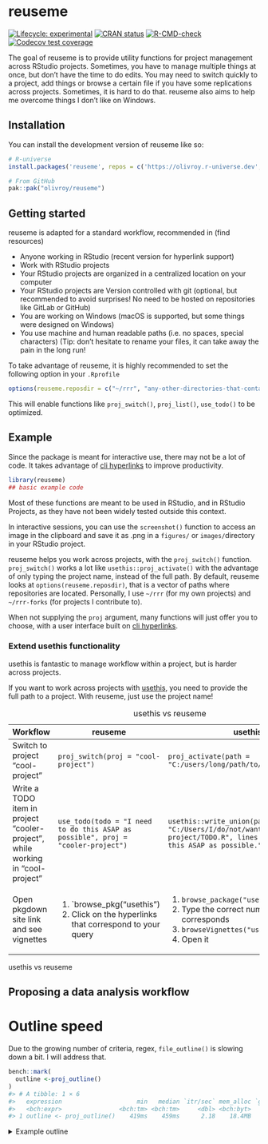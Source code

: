 
<!-- README.md is generated from README.Rmd. Please edit that file -->

# reuseme

<!-- badges: start -->

[![Lifecycle:
experimental](https://img.shields.io/badge/lifecycle-experimental-orange.svg)](https://lifecycle.r-lib.org/articles/stages.html#experimental)
[![CRAN
status](https://www.r-pkg.org/badges/version/reuseme)](https://CRAN.R-project.org/package=reuseme)
[![R-CMD-check](https://github.com/olivroy/reuseme/actions/workflows/R-CMD-check.yaml/badge.svg)](https://github.com/olivroy/reuseme/actions/workflows/R-CMD-check.yaml)
[![Codecov test
coverage](https://codecov.io/gh/olivroy/reuseme/branch/main/graph/badge.svg)](https://app.codecov.io/gh/olivroy/reuseme?branch=main)

<!-- badges: end -->

The goal of reuseme is to provide utility functions for project
management across RStudio projects. Sometimes, you have to manage
multiple things at once, but don’t have the time to do edits. You may
need to switch quickly to a project, add things or browse a certain file
if you have some replications across projects. Sometimes, it is hard to
do that. reuseme also aims to help me overcome things I don’t like on
Windows.

## Installation

You can install the development version of reuseme like so:

``` r
# R-universe
install.packages('reuseme', repos = c('https://olivroy.r-universe.dev', 'https://cloud.r-project.org'))

# From GitHub
pak::pak("olivroy/reuseme")
```

## Getting started

reuseme is adapted for a standard workflow, recommended in (find
resources)

- Anyone working in RStudio (recent version for hyperlink support)
- Work with RStudio projects
- Your RStudio projects are organized in a centralized location on your
  computer
- Your RStudio projects are Version controlled with git (optional, but
  recommended to avoid surprises! No need to be hosted on repositories
  like GitLab or GitHub)
- You are working on Windows (macOS is supported, but some things were
  designed on Windows)
- You use machine and human readable paths (i.e. no spaces, special
  characters) (Tip: don’t hesitate to rename your files, it can take
  away the pain in the long run!

To take advantage of reuseme, it is highly recommended to set the
following option in your `.Rprofile`

``` r
options(reuseme.reposdir = c("~/rrr", "any-other-directories-that-contain-rstudio-projects"))
```

This will enable functions like `proj_switch()`, `proj_list()`,
`use_todo()` to be optimized.

## Example

Since the package is meant for interactive use, there may not be a lot
of code. It takes advantage of [cli
hyperlinks](https://cli.r-lib.org/reference/links.html) to improve
productivity.

``` r
library(reuseme)
## basic example code
```

Most of these functions are meant to be used in RStudio, and in RStudio
Projects, as they have not been widely tested outside this context.

In interactive sessions, you can use the `screenshot()` function to
access an image in the clipboard and save it as .png in a `figures/` or
`images/`directory in your RStudio project.

reuseme helps you work across projects, with the `proj_switch()`
function. `proj_switch()` works a lot like `usethis::proj_activate()`
with the advantage of only typing the project name, instead of the full
path. By default, reuseme looks at `options(reuseme.reposdir)`, that is
a vector of paths where repositories are located. Personally, I use
`~/rrr` (for my own projects) and `~/rrr-forks` (for projects I
contribute to).

When not supplying the `proj` argument, many functions will just offer
you to choose, with a user interface built on [cli
hyperlinks](https://cli.r-lib.org/reference/links.html).

### Extend usethis functionality

usethis is fantastic to manage workflow within a project, but is harder
across projects.

If you want to work across projects with [usethis](usethis.r-lib.org),
you need to provide the full path to a project. With reuseme, just use
the project name!

<table style="width:100%;">
<caption>usethis vs reuseme</caption>
<colgroup>
<col style="width: 27%" />
<col style="width: 27%" />
<col style="width: 45%" />
</colgroup>
<thead>
<tr class="header">
<th>Workflow</th>
<th>reuseme</th>
<th>usethis</th>
</tr>
</thead>
<tbody>
<tr class="odd">
<td>Switch to project “cool-project”</td>
<td><code>proj_switch(proj = "cool-project")</code></td>
<td><code>proj_activate(path = "C:/users/long/path/to/cool-project")</code></td>
</tr>
<tr class="even">
<td>Write a TODO item in project “cooler-project”, while working in
“cool-project”</td>
<td><code>use_todo(todo = "I need to do this ASAP as possible", proj = "cooler-project")</code></td>
<td><code>usethis::write_union(path = "C:/Users/I/do/not/want/to/type/cooler-project/TODO.R", lines = "I need to do this ASAP as possible.")</code></td>
</tr>
<tr class="odd">
<td>Open pkgdown site link and see vignettes</td>
<td><ol type="1">
<li>`browse_pkg(“usethis”)</li>
<li>Click on the hyperlinks that correspond to your query</li>
</ol></td>
<td><ol type="1">
<li><code>browse_package("usethis")</code></li>
<li>Type the correct number that corresponds</li>
<li><code>browseVignettes("usethis")</code></li>
<li>Open it</li>
</ol></td>
</tr>
</tbody>
</table>

usethis vs reuseme

## Proposing a data analysis workflow

<!--# Write about dplyr-plus functions! -->
<!--# Write about *_identity functions -->
<!--# Write about _named functions -->

# Outline speed

Due to the growing number of criteria, regex, `file_outline()` is
slowing down a bit. I will address that.

``` r
bench::mark(
  outline <-proj_outline()
)
#> # A tibble: 1 × 6
#>   expression                     min   median `itr/sec` mem_alloc `gc/sec`
#>   <bch:expr>                <bch:tm> <bch:tm>     <dbl> <bch:byt>    <dbl>
#> 1 outline <- proj_outline()    419ms    459ms      2.18    18.4MB     3.27
```

<details>
<summary>
Example outline
</summary>
<p>

``` r
outline
#> 
#> ── `inst/example-file/outline-script.R`  Example for `file_outline()`
#> `i` Load packages
#> `i` Wrangle + visualize data
#> `i` A great title
#> `i` TODO improve this Viz!- `Done✔?`
#> 
#> ── `R/browse-pkg.R`
#> `i` {package}
#> `i` Vignettes
#> 
#> ── `R/dplyr-plus.R`  dplyr extra
#> `i` in the presence of ties.
#> `i` Use with_ties = FALSE to return exactly n matches
#> `i` Use each = FALSE to have n divided in each place
#> `i` Using each = TRUE (to retun n = 2, for min, n = 2 for max)
#> `i` FIXME Doesn't work, problem with symbols here- `Done✔?`
#> `i` with dplyr::filter
#> `i` extract the skin_color for C-3PO
#> `i` will return a named vector of mpg (as mtcars has rownames.)
#> `i` Extract hair color for all people
#> `i` TODO use `check_length()` when implemented. r-lib/rlang#1618 (<https://github.com/r-lib/rlang/issues/1618>)- `Done✔?`
#> `i` summarise with total
#> `i` works with `.by`
#> `i` works with `group_by()`
#> `i` NA all 2s
#> `i` You can actually use dplyr::na_if() in this case
#> `i` NA all 1 and 2
#> 
#> ── `R/eda-identity.R`  dplyr/base identity helpers --------------------
#> `i` Use cases / advantages
#> `i` Caution
#> `i` Workflow to explore mtcars
#> `i` base identity functions
#> `i` dplyr identity functions with small tweaks
#> `i` dplyr identity without tweaks
#> `i` dplyr extensions identity
#> `i` helpers
#> 
#> ── `R/escape-inline-markup.R`
#> `i` example code
#> `i` last instance taken care of with escape_markup with a different strategy
#> 
#> ── `R/files-conflicts.R`
#> `i` TODO insert in either proj_outline, or rename_file- `Done✔?`
#> `i` TODO probably needs a `detect_genuine_path()`- `Done✔?`
#> `i` Helpers
#> `i` TODO Add false positive references- `Done✔?`
#> `i` TODO fs::path and file.path should be handled differently- `Done✔?`
#> 
#> ── `R/import-standalone-types-check.R`
#> `i` Scalars
#> `i` Vectors
#> 
#> ── `R/named.R`
#> `i` returns the same as base R for unnamed input
#> `i` returns all values
#> `i` TODO is usable with `extract_cell_value()`
#> 
#> ── `R/open.R`
#> `i` FIXME why is this code like this?- `Done✔?`
#> 
#> ── `R/outdated-pkgs.R`
#> `i` All packages are up to date.
#> `i` There is a new version of pak.
#> `i` Update pak with `pak::pak_update()`
#> `i` Restart R session then run `outdated_pkgs()` again.
#> `i` TODO figure out pad :)- `Done✔?`
#> 
#> ── `R/outline-criteria.R`
#> `i` Add variable to outline data frame
#> `i` TODO strip is_cli_info in Package? only valid for EDA- `Done✔?`
#> `i` FIXME try to detect all the chunk caption, but would have to figure out the end of it maybe lightparser.- `Done✔?`
#> `i` it is 'R/outline.R'
#> 
#> ── `R/outline.R`  `proj_outline()`
#> `i` Remove todo items
#> `i` interact with data frame
#> `i` These all work on the active file / project or directory.
#> `i` Like proj_switch(), proj_outline() accepts a project
#> `i` File outline
#> `i` Methods
#> `i` Step: tweak outline look as they show
#> 
#> ── `R/proj-list.R`
#> `i` TODO improve on this message- `Done✔?`
#> 
#> ── `R/proj-reuseme.R`
#> `i` Setup
#> `i` Capabilities.
#> 
#> ── `R/quarto-help.R`
#> `i` FIXME when r-lib/pkgdown#2326 (<https://github.com/r-lib/pkgdown/issues/2326>) is done- `Done✔?`
#> 
#> ── `R/rename-files.R`
#> `i` Use case
#> `i` After here, we start doing some renaming real situations
#> `i` FIXME doesn't fit now.- `Done✔?`
#> `i` Helpers
#> `i` helpers for computing scope of renaming
#> `i` TODO measure of string proximity- `Done✔?`
#> `i` Prevent renaming if something is going on
#> `i` FIXME maybe not fail while testing- `Done✔?`
#> `i` TODO Check that old- `Done✔?`
#> 
#> ── `R/use-todo.R`
#> `i` TODO think about maybe using todo = clipr::read_clip()- `Done✔?`
#> `i` TODO nice to have, but would need to extract duplicates- `Done✔?`
#> `i` Helpers
#> 
#> ── `R/utils-proj.R`  usethis adaptions utils
#> `i` Active project / document
#> 
#> ── `R/utils-write.R`
#> `i` Creating <path>
#> 
#> ── `tests/testthat/_ref/my-analysis.md`  My doc title
#> `i` A section
#> `i` Dashboard card
#> `i` A code section
#> `i` A subsection
#> `i` A section2
#> `i` A long ggplot2 title
#> `i` A code section
#> 
#> ── `tests/testthat/_ref/my-analysis.R`  Analyse my streets
#> `i` Read my streets data
#> `i` data wrangling
#> `i` Write my streets
#> `i` TODO Create a new version- `Done✔?`
#> `i` Roxygen section
#> `i` A real one
#> `i` A true one
#> `i` 'R/my-file.R'
#> `i` Refer to google (<https://google.com>)
#> `i` Section title
#> 
#> ── `tests/testthat/_snaps/case-if-any.md`
#> `i` case_if_any basic work
#> `i` wrong cases error
#> 
#> ── `tests/testthat/_snaps/dplyr-plus.md`
#> `i` adds rows in front, but warns the user
#> 
#> ── `tests/testthat/_snaps/eda-identity.md`
#> `i` Side effects are what's intended in interactive sessions
#> 
#> ── `tests/testthat/_snaps/outline-criteria.md` 🕒
#> `i` No outline criteria are untested
#> 
#> ── `tests/testthat/_snaps/outline.md` 🕒
#> `i` Other arguments work
#> 
#> ── `tests/testthat/_snaps/quarto-help.md` 🕒
#> `i` link_href works
#> 
#> ── `tests/testthat/_snaps/rename-files.md` 🕒
#> `i` Helper files returns the expected input
#> 
#> ── `tests/testthat/_snaps/use-todo.md` 🕒
#> `i` Marking a TODO item as done works
#> 
#> ── `tests/testthat/test-case-if-any.R`
#> `i` case_if_any basic work
#> `i` wrong cases error
#> `i` case_if_any can use a newly created variable (#8)
#> 
#> ── `tests/testthat/test-dplyr-plus.R`
#> `i` count_pct works as expected.
#> `i` filter_if_any() errors correctly when using `by` instead of `.by`
#> `i` `filter_if_any()` errors with `across()`
#> `i` TODO improve this error- `Done✔?`
#> `i` adds rows in front, but warns the user
#> `i` summarise_with_total() keeps factors
#> `i` na_if2() works with expr and values
#> 
#> ── `tests/testthat/test-eda-identity.R`
#> `i` Returns identity
#> `i` Side effects are what's intended in interactive sessions
#> 
#> ── `tests/testthat/test-named.R`
#> `i` Returns named output with max, unique
#> `i` Consistent with base R with unnamed vectors
#> 
#> ── `tests/testthat/test-open.R`
#> `i` open errors
#> 
#> ── `tests/testthat/test-outline-criteria.R`  Test individual components of the outline
#> `i` No outline criteria are untested
#> 
#> ── `tests/testthat/test-outline.R`
#> `i` Other arguments work
#> `i` file_outline() is a data frame
#> `i` file_outline() contains function calls
#> `i` dir_outline() works with no error
#> 
#> ── `tests/testthat/test-rename-files.R`
#> `i` Helper files returns the expected input
#> `i` force and action are deprecated
#> 
#> ── `tests/testthat/test-screenshot.R`
#> `i` `screenshot()` does nothing in non-interactive sessions
#> 
#> ── `tests/testthat/test-use-todo.R`
#> `i` Marking TODO as done detects tags
#> 
#> ── `tests/testthat/test-utils.R`
#> `i` Windows is recognized correctly.
#> 
#> ── `TODO.R`
#> `i` TODO [screenshot] make the behaviour different when vignettes vs articl…- `Done✔?`
#> `i` TODO [screenshot] RStudio addin to insert the code directly in the qmd …- `Done✔?`
#> `i` TODO use_family() to edit .R file to add @family data frames tags to ro…- `Done✔?`
#> `i` TODO mutate_identity would not be required if the focus pillar PR was merged. r-lib/pillar#585 (<https://github.com/r-lib/pillar/issues/585>)- `Done✔?`
#> `i` TODO [rename] if many matches, separate those with the exact path.- `Done✔?`
#> `i` TODO [outline] make ggtitle work- `Done✔?`
#> `i` TODO [outline] show extra msg only for some, but in file outline, not i…- `Done✔?`
#> `i` TODO detect url automatically, like link_issue instead of needing <>- `Done✔?`
#> `i` TODO [outline] detect help calls and apply markup. `?fs::file_show` dis…- `Done✔?`
#> `i` TODO escape_markup doesn't work with complex operation {x^2} for example. Maybe if detecting something complex, use cli_escape function. escape-complex-markyp branch created to try to address this.- `Done✔?`
#> `i` TODO [outline] avoid evaluating in current env.- `Done✔?`
#> `i` TODO wrap regexps in functions- `Done✔?`
#> 
#> ── `README.Rmd`
#> `i` reuseme
#> `i` Installation
#> `i` Getting started
#> `i` Example
#> `i` hello
#> `i` Extend usethis functionality
#> `i` Proposing a data analysis workflow
#> `i` Outline speed
```

</p>
</details>
